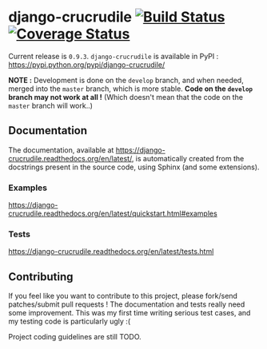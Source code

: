 django-crucrudile [![Build Status](https://travis-ci.org/pstch/django-crucrudile.svg?branch=crucrudile)](https://travis-ci.org/pstch/django-crucrudile) [![Coverage Status](https://coveralls.io/repos/pstch/django-crucrudile/badge.png?branch=crucrudile)](https://coveralls.io/r/pstch/django-crucrudile?branch=crucrudile)
=================

Current release is `0.9.3`. `django-crucrudile` is available in PyPI : https://pypi.python.org/pypi/django-crucrudile/

**NOTE :** Development is done on the `develop` branch, and when needed, merged into the `master` branch, which is more stable. **Code on the `develop` branch may not work at all !** (Which doesn't mean that the code on the `master` branch will work..)

## Documentation

The documentation, available at https://django-crucrudile.readthedocs.org/en/latest/, is automatically created from the docstrings present in the source code, using Sphinx (and some extensions).

### Examples

https://django-crucrudile.readthedocs.org/en/latest/quickstart.html#examples

### Tests

https://django-crucrudile.readthedocs.org/en/latest/tests.html

## Contributing

If you feel like you want to contribute to this project, please fork/send patches/submit pull requests ! The documentation and tests really need some improvement. This was my first time writing serious test cases, and my testing code is particularly ugly :(

Project coding guidelines are still TODO.
